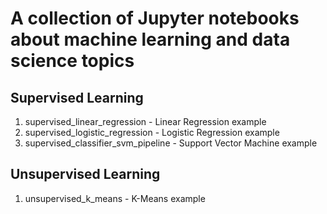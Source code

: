 # A collection of Jupyter notebooks about machine learning and data science topics

## Supervised Learning

1. supervised_linear_regression - Linear Regression example
1. supervised_logistic_regression - Logistic Regression example
1. supervised_classifier_svm_pipeline - Support Vector Machine example

## Unsupervised Learning

1. unsupervised_k_means - K-Means example
